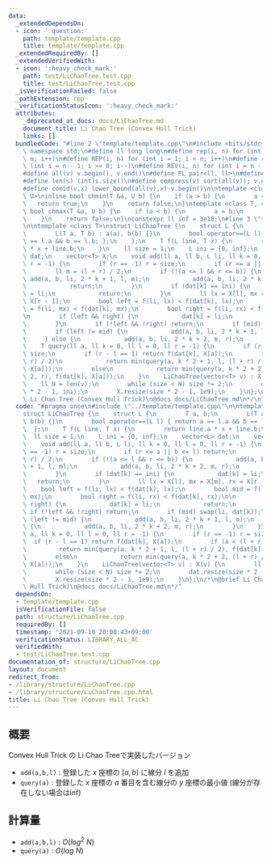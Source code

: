 ```yaml
---
data:
  _extendedDependsOn:
  - icon: ':question:'
    path: template/template.cpp
    title: template/template.cpp
  _extendedRequiredBy: []
  _extendedVerifiedWith:
  - icon: ':heavy_check_mark:'
    path: test/LiChaoTree.test.cpp
    title: test/LiChaoTree.test.cpp
  _isVerificationFailed: false
  _pathExtension: cpp
  _verificationStatusIcon: ':heavy_check_mark:'
  attributes:
    _deprecated_at_docs: docs/LiChaoTree.md
    document_title: Li Chao Tree (Convex Hull Trick)
    links: []
  bundledCode: "#line 2 \"template/template.cpp\"\n#include <bits/stdc++.h>\nusing\
    \ namespace std;\n#define ll long long\n#define rep(i, n) for (int i = 0; i <\
    \ n; i++)\n#define REP(i, n) for (int i = 1; i < n; i++)\n#define rev(i, n) for\
    \ (int i = n - 1; i >= 0; i--)\n#define REV(i, n) for (int i = n - 1; i > 0; i--)\n\
    #define all(v) v.begin(), v.end()\n#define PL pair<ll, ll>\n#define PI pair<int,int>\n\
    #define len(s) (int)s.size()\n#define compress(v) sort(all(v)); v.erase(unique(all(v)),v.end());\n\
    #define comid(v,x) lower_bound(all(v),x)-v.begin()\n\ntemplate <class T, class\
    \ U>\ninline bool chmin(T &a, U b) {\n    if (a > b) {\n        a = b;\n     \
    \   return true;\n    }\n    return false;\n}\ntemplate <class T, class U>\ninline\
    \ bool chmax(T &a, U b) {\n    if (a < b) {\n        a = b;\n        return true;\n\
    \    }\n    return false;\n}\nconstexpr ll inf = 3e18;\n#line 3 \"structure/LiChaoTree.cpp\"\
    \n\ntemplate <class T>\nstruct LiChaoTree {\n    struct L {\n        T a, b;\n\
    \        L(T a, T b) : a(a), b(b) {}\n        bool operator==(L l) { return a\
    \ == l.a && b == l.b; };\n    };\n    T f(L line, T x) {\n        return line.a\
    \ * x + line.b;\n    }\n    ll size = 1;\n    L ini = {0, inf};\n    vector<L>\
    \ dat;\n    vector<T> X;\n    void add(ll a, ll b, L li, ll k = 0, ll l = 0, ll\
    \ r = -1) {\n        if (r == -1) r = size;\n        if (r <= a || b <= l) return;\n\
    \        ll m = (l + r) / 2;\n        if (!(a <= l && r <= b)) {\n           \
    \ add(a, b, li, 2 * k + 1, l, m);\n            add(a, b, li, 2 * k + 2, m, r);\n\
    \            return;\n        }\n        if (dat[k] == ini) {\n            dat[k]\
    \ = li;\n            return;\n        }\n        ll lx = X[l], mx = X[m], rx =\
    \ X[r - 1];\n        bool left = f(li, lx) < f(dat[k], lx);\n        bool mid\
    \ = f(li, mx) < f(dat[k], mx);\n        bool right = f(li, rx) < f(dat[k], rx);\n\
    \n        if (left && right) {\n            dat[k] = li;\n            return;\n\
    \        }\n        if (!left && !right) return;\n        if (mid) swap(li, dat[k]);\n\
    \        if (left != mid) {\n            add(a, b, li, 2 * k + 1, l, m);\n   \
    \     } else {\n            add(a, b, li, 2 * k + 2, m, r);\n        }\n    }\n\
    \    T query(ll a, ll k = 0, ll l = 0, ll r = -1) {\n        if (r == -1) r =\
    \ size;\n        if (r - l == 1) return f(dat[k], X[a]);\n        if (a < (l +\
    \ r) / 2)\n            return min(query(a, k * 2 + 1, l, (l + r) / 2), f(dat[k],\
    \ X[a]));\n        else\n            return min(query(a, k * 2 + 2, (l + r) /\
    \ 2, r), f(dat[k], X[a]));\n    }\n    LiChaoTree(vector<T> v) : X(v) {\n    \
    \    ll N = len(v);\n        while (size < N) size *= 2;\n        dat.resize(size\
    \ * 2 - 1, ini);\n        X.resize(size * 2 - 1, 1e9);\n    }\n};\n/*\n@brief\
    \ Li Chao Tree (Convex Hull Trick)\n@docs docs/LiChaoTree.md\n*/\n"
  code: "#pragma once\n#include \"../template/template.cpp\"\n\ntemplate <class T>\n\
    struct LiChaoTree {\n    struct L {\n        T a, b;\n        L(T a, T b) : a(a),\
    \ b(b) {}\n        bool operator==(L l) { return a == l.a && b == l.b; };\n  \
    \  };\n    T f(L line, T x) {\n        return line.a * x + line.b;\n    }\n  \
    \  ll size = 1;\n    L ini = {0, inf};\n    vector<L> dat;\n    vector<T> X;\n\
    \    void add(ll a, ll b, L li, ll k = 0, ll l = 0, ll r = -1) {\n        if (r\
    \ == -1) r = size;\n        if (r <= a || b <= l) return;\n        ll m = (l +\
    \ r) / 2;\n        if (!(a <= l && r <= b)) {\n            add(a, b, li, 2 * k\
    \ + 1, l, m);\n            add(a, b, li, 2 * k + 2, m, r);\n            return;\n\
    \        }\n        if (dat[k] == ini) {\n            dat[k] = li;\n         \
    \   return;\n        }\n        ll lx = X[l], mx = X[m], rx = X[r - 1];\n    \
    \    bool left = f(li, lx) < f(dat[k], lx);\n        bool mid = f(li, mx) < f(dat[k],\
    \ mx);\n        bool right = f(li, rx) < f(dat[k], rx);\n\n        if (left &&\
    \ right) {\n            dat[k] = li;\n            return;\n        }\n       \
    \ if (!left && !right) return;\n        if (mid) swap(li, dat[k]);\n        if\
    \ (left != mid) {\n            add(a, b, li, 2 * k + 1, l, m);\n        } else\
    \ {\n            add(a, b, li, 2 * k + 2, m, r);\n        }\n    }\n    T query(ll\
    \ a, ll k = 0, ll l = 0, ll r = -1) {\n        if (r == -1) r = size;\n      \
    \  if (r - l == 1) return f(dat[k], X[a]);\n        if (a < (l + r) / 2)\n   \
    \         return min(query(a, k * 2 + 1, l, (l + r) / 2), f(dat[k], X[a]));\n\
    \        else\n            return min(query(a, k * 2 + 2, (l + r) / 2, r), f(dat[k],\
    \ X[a]));\n    }\n    LiChaoTree(vector<T> v) : X(v) {\n        ll N = len(v);\n\
    \        while (size < N) size *= 2;\n        dat.resize(size * 2 - 1, ini);\n\
    \        X.resize(size * 2 - 1, 1e9);\n    }\n};\n/*\n@brief Li Chao Tree (Convex\
    \ Hull Trick)\n@docs docs/LiChaoTree.md\n*/"
  dependsOn:
  - template/template.cpp
  isVerificationFile: false
  path: structure/LiChaoTree.cpp
  requiredBy: []
  timestamp: '2021-09-10 20:00:43+09:00'
  verificationStatus: LIBRARY_ALL_AC
  verifiedWith:
  - test/LiChaoTree.test.cpp
documentation_of: structure/LiChaoTree.cpp
layout: document
redirect_from:
- /library/structure/LiChaoTree.cpp
- /library/structure/LiChaoTree.cpp.html
title: Li Chao Tree (Convex Hull Trick)
---
```

## 概要

Convex Hull Trick の Li Chao Treeで実装したバージョン

- ```add(a,b,l)``` : 登録した $x$ 座標の $[a,b)$ に線分 $l$ を追加
- ```query(a)``` : 登録した $x$ 座標の $a$ 番目を含む線分の $y$ 座標の最小値 (線分が存在しない場合はinf)

## 計算量

- ```add(a,b,l)``` : $O(log^2\ N)$
- ```query(a)``` : $O(log\ N)$